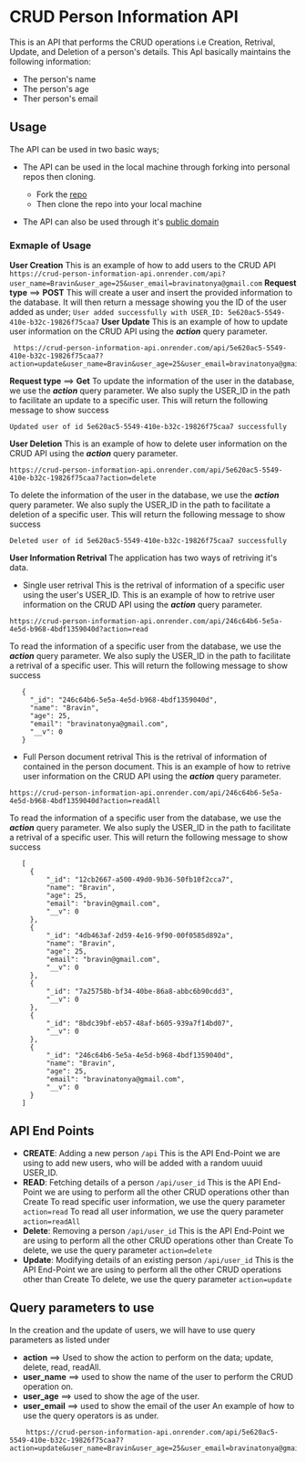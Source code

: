 # CRUD Person Information API
This is an API that performs the CRUD operations i.e Creation, Retrival, Update, and Deletion of a person's details.
This ApI basically maintains the following information:
- The person's name
- The person's age
- Ther person's email

## Usage
The API can be used in two basic ways;
- The API can be used in the local machine through forking into personal repos then cloning.
    - Fork the [repo](https://github.com/atonya-bravin/HNGx-backend-track)
    - Then clone the repo into your local machine

- The API can also be used through it's [public domain](https://crud-person-information-api.onrender.com)
### Exmaple of Usage
**User Creation**
   This is an example of how to add users to the CRUD API
    ```
    https://crud-person-information-api.onrender.com/api?user_name=Bravin&user_age=25&user_email=bravinatonya@gmail.com
    ```
    **Request type** ==> **POST**
    This will create a user and insert the provided information to the database. It will then return a message showing you the ID of the user added as under;
    ```
    User added successfully with USER_ID: 5e620ac5-5549-410e-b32c-19826f75caa7
    ```
**User Update**
   This is an example of how to update user information on the CRUD API using the ***action*** query parameter.
   ```
    https://crud-person-information-api.onrender.com/api/5e620ac5-5549-410e-b32c-19826f75caa7?action=update&user_name=Bravin&user_age=25&user_email=bravinatonya@gmail.com
   ```
   **Request type** ==> **Get**
   To update the information of the user in the database, we use the ***action*** query parameter. We also suply the USER_ID in the path to facilitate an update to a specific user.
   This will return the following message to show success
   ```
   Updated user of id 5e620ac5-5549-410e-b32c-19826f75caa7 successfully
   ```
**User Deletion**
   This is an example of how to delete user information on the CRUD API using the ***action*** query parameter.
   ```
   https://crud-person-information-api.onrender.com/api/5e620ac5-5549-410e-b32c-19826f75caa7?action=delete
   ```
   To delete the information of the user in the database, we use the ***action*** query parameter. We also suply the USER_ID in the path to facilitate a deletion of a specific user.
   This will return the following message to show success
   ```
   Deleted user of id 5e620ac5-5549-410e-b32c-19826f75caa7 successfully
   ```
**User Information Retrival**
  The application has two ways of retriving it's data.
  - Single user retrival
  This is the retrival of information of a specific user using the user's USER_ID.
    This is an example of how to retrive user information on the CRUD API using the ***action*** query parameter.
   ```
   https://crud-person-information-api.onrender.com/api/246c64b6-5e5a-4e5d-b968-4bdf1359040d?action=read
   ```
   To read the information of a specific user from the database, we use the ***action*** query parameter. We also suply the USER_ID in the path to facilitate a retrival of a specific user.
   This will return the following message to show success
   ```
      {
        "_id": "246c64b6-5e5a-4e5d-b968-4bdf1359040d",
        "name": "Bravin",
        "age": 25,
        "email": "bravinatonya@gmail.com",
        "__v": 0
      }
   ```
   - Full Person document retrival
   This is the retrival of information of contained in the person document.
    This is an example of how to retrive user information on the CRUD API using the ***action*** query parameter.
   ```
   https://crud-person-information-api.onrender.com/api/246c64b6-5e5a-4e5d-b968-4bdf1359040d?action=readAll
   ```
   To read the information of a specific user from the database, we use the ***action*** query parameter. We also suply the USER_ID in the path to facilitate a retrival of a specific user.
   This will return the following message to show success
   ```
      [
        {
            "_id": "12cb2667-a500-49d0-9b36-50fb10f2cca7",
            "name": "Bravin",
            "age": 25,
            "email": "bravin@gmail.com",
            "__v": 0
        },
        {
            "_id": "4db463af-2d59-4e16-9f90-00f0585d892a",
            "name": "Bravin",
            "age": 25,
            "email": "bravin@gmail.com",
            "__v": 0
        },
        {
            "_id": "7a25758b-bf34-40be-86a8-abbc6b90cdd3",
            "__v": 0
        },
        {
            "_id": "8bdc39bf-eb57-48af-b605-939a7f14bd07",
            "__v": 0
        },
        {
            "_id": "246c64b6-5e5a-4e5d-b968-4bdf1359040d",
            "name": "Bravin",
            "age": 25,
            "email": "bravinatonya@gmail.com",
            "__v": 0
        }
      ]
   ```
## API End Points
- **CREATE**: Adding a new person ```/api```
  This is the API End-Point we are using to add new users, who will be added with a random uuuid USER_ID.
- **READ**: Fetching details of a person ```/api/user_id```
  This is the API End-Point we are using to perform all the other CRUD operations other than Create
  To read specific user information, we use the query parameter ```action=read```
  To read all user information, we use the query parameter ```action=readAll```
- **Delete**: Removing a person  ```/api/user_id```
  This is the API End-Point we are using to perform all the other CRUD operations other than Create
  To delete, we use the query parameter ```action=delete```
- **Update**: Modifying details of an existing person ```/api/user_id```
  This is the API End-Point we are using to perform all the other CRUD operations other than Create
  To delete, we use the query parameter ```action=update```

## Query parameters to use
In the creation and the update of users, we will have to use query parameters as listed under
- **action** ==> Used to show the action to perform on the data; update, delete, read, readAll.
- **user_name** ==> used to show the name of the user to perform the CRUD operation on.
- **user_age** ==> used to show the age of the user.
- **user_email** ==> used to show the email of the user
An example of how to use the query operators is as under.
```
    https://crud-person-information-api.onrender.com/api/5e620ac5-5549-410e-b32c-19826f75caa7?action=update&user_name=Bravin&user_age=25&user_email=bravinatonya@gmail.com
   ```